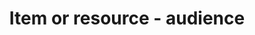 ---
title: 'Item or resource - audience'
field: 'dcterms.audience'
slug: 'resource-description-audience'
description: 'A class of entity for whom the resource is intended or useful  - select from control list'
required: False
vocabulary: 'resource-description-audience.txt'
policy: 'Controlled value. Repeat values.'
---